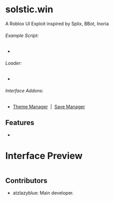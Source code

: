 # solstic.win
A Roblox UI Exploit inspired by Splix, BBot, Inoria

###### Example Script:
* 
 
###### Loader:
*

###### Interface Addons:
* [Theme Manager](addons/ThemeManager.lua)&nbsp;&nbsp;|&nbsp;&nbsp;[Save Manager](addons/SaveManager.lua) 

## Features
*

# Interface Preview
<img src="" />

## Contributors
- atzlazyblue: Main developer.
